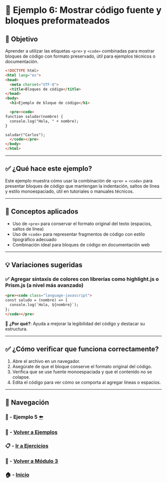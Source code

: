 # 🧪 Ejemplo 6: Mostrar código fuente y bloques preformateados

## 🎯 Objetivo
Aprender a utilizar las etiquetas `<pre>` y `<code>` combinadas para mostrar bloques de código con formato preservado, útil para ejemplos técnicos o documentación.

```html
<!DOCTYPE html>
<html lang="es">
<head>
  <meta charset="UTF-8">
  <title>Bloques de código</title>
</head>
<body>
  <h1>Ejemplo de bloque de código</h1>

  <pre><code>
function saludar(nombre) {
  console.log("Hola, " + nombre);
}

saludar("Carlos");
  </code></pre>
</body>
</html>
```

---

## ✅ ¿Qué hace este ejemplo?

Este ejemplo muestra cómo usar la combinación de `<pre>` + `<code>` para presentar bloques de código que mantengan la indentación, saltos de línea y estilo monoespaciado, útil en tutoriales o manuales técnicos.

---

## 🧠 Conceptos aplicados

- Uso de `<pre>` para conservar el formato original del texto (espacios, saltos de línea)
- Uso de `<code>` para representar fragmentos de código con estilo tipográfico adecuado
- Combinación ideal para bloques de código en documentación web

---

## 💡 Variaciones sugeridas

### ✅ Agregar sintaxis de colores con librerías como highlight.js o Prism.js (a nivel más avanzado)

```html
<pre><code class="language-javascript">
const saludo = (nombre) => {
  console.log(`Hola, ${nombre}`);
};
</code></pre>
```
📌 **¿Por qué?**: Ayuda a mejorar la legibilidad del código y destacar su estructura.

---

## ✅ ¿Cómo verificar que funciona correctamente?

1. Abre el archivo en un navegador.
2. Asegúrate de que el bloque conserve el formato original del código.
3. Verifica que se use fuente monoespaciada y que el contenido no se colapse.
4. Edita el código para ver cómo se comporta al agregar líneas o espacios.

---

## 🔁 Navegación

### 🧪 - Ejemplo 5 [⬅️](./Ejemplo_5.md)

### 🧪 - [Volver a Ejemplos](../README.md)

### 📋 - [Ir a Ejercicios](../../Ejercicios/README.md)

### 📘 - [Volver a Módulo 3](../../Modulo_3.md)

### 🏠 - [Inicio](../../../README.md)
